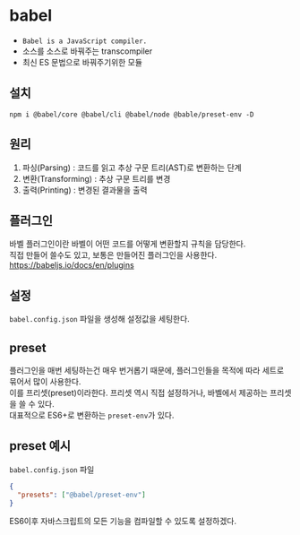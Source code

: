# babel

- `Babel is a JavaScript compiler.`
- 소스를 소스로 바꿔주는 transcompiler
- 최신 ES 문법으로 바꿔주기위한 모듈

## 설치

`npm i @babel/core @babel/cli @babel/node @bable/preset-env -D`

## 원리

1. 파싱(Parsing) : 코드를 읽고 추상 구문 트리(AST)로 변환하는 단계
2. 변환(Transforming) : 추상 구문 트리를 변경
3. 출력(Printing) : 변경된 결과물을 출력

## 플러그인

바벨 플러그인이란 바벨이 어떤 코드를 어떻게 변환할지 규칙을 담당한다.  
직접 만들어 쓸수도 있고, 보통은 만들어진 플러그인을 사용한다.  
https://babeljs.io/docs/en/plugins

## 설정

`babel.config.json` 파일을 생성해 설정값을 세팅한다.

## preset

플러그인을 매번 세팅하는건 매우 번거롭기 때문에, 플러그인들을 목적에 따라 세트로 묶어서 많이 사용한다.  
이를 프리셋(preset)이라한다. 프리셋 역시 직접 설정하거나, 바벨에서 제공하는 프리셋을 쓸 수 있다.  
대표적으로 ES6+로 변환하는 `preset-env`가 있다.

## preset 예시

`babel.config.json` 파일

```json
{
  "presets": ["@babel/preset-env"]
}
```

ES6이후 자바스크립트의 모든 기능을 컴파일할 수 있도록 설정하겠다.
